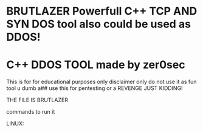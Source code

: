 # BRUTLAZER Powerfull C++ TCP AND SYN DOS tool also could be used as DDOS!
# C++ DDOS TOOL                                                                     made by  zer0sec
 
 This is for for educational purposes only disclaimer only do not use it as fun tool u dumb a## use this for pentesting or a REVENGE JUST KIDDING!
 
THE FILE IS BRUTLAZER 


commands to run it 


LINUX:
